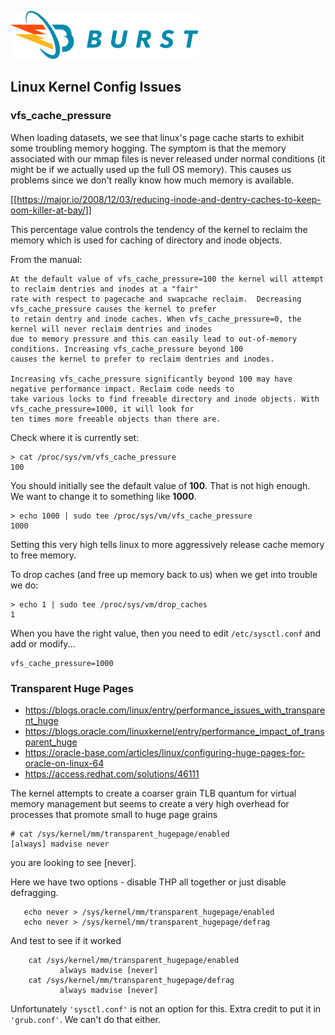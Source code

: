 ![Burst](../../doc/burst_small.png "")


## Linux Kernel Config Issues

### vfs_cache_pressure
When loading datasets, we see that linux's page cache starts to exhibit some troubling memory hogging. The symptom is
that the memory associated with our mmap files is never released under normal conditions (it might be if we actually
used up the full OS memory). This causes us problems since we don't really know how much memory is available. 
 
[[https://major.io/2008/12/03/reducing-inode-and-dentry-caches-to-keep-oom-killer-at-bay/]]

This percentage value controls the tendency of the kernel to reclaim the memory which is used for caching of directory and inode objects.

From the manual:

    At the default value of vfs_cache_pressure=100 the kernel will attempt to reclaim dentries and inodes at a "fair" 
    rate with respect to pagecache and swapcache reclaim.  Decreasing vfs_cache_pressure causes the kernel to prefer 
    to retain dentry and inode caches. When vfs_cache_pressure=0, the kernel will never reclaim dentries and inodes 
    due to memory pressure and this can easily lead to out-of-memory conditions. Increasing vfs_cache_pressure beyond 100
    causes the kernel to prefer to reclaim dentries and inodes.
    
    Increasing vfs_cache_pressure significantly beyond 100 may have negative performance impact. Reclaim code needs to 
    take various locks to find freeable directory and inode objects. With vfs_cache_pressure=1000, it will look for 
    ten times more freeable objects than there are.

Check where it is currently set:

    > cat /proc/sys/vm/vfs_cache_pressure
    100
You should initially see the default value of __100__. That is not high enough. We want to change it to something
like __1000__.

    > echo 1000 | sudo tee /proc/sys/vm/vfs_cache_pressure
    1000
    
Setting this very high tells linux to more aggressively release cache memory to free memory.
 
To drop caches (and free up memory back to us) when we get into trouble we do:
    
    > echo 1 | sudo tee /proc/sys/vm/drop_caches
    1

When you have the right value, then you need to edit  `/etc/sysctl.conf` and add or modify...
    
    vfs_cache_pressure=1000
    
    
### Transparent Huge Pages
 * https://blogs.oracle.com/linux/entry/performance_issues_with_transparent_huge
 * https://blogs.oracle.com/linuxkernel/entry/performance_impact_of_transparent_huge
 * https://oracle-base.com/articles/linux/configuring-huge-pages-for-oracle-on-linux-64
 * https://access.redhat.com/solutions/46111 

The kernel attempts to create a coarser grain TLB quantum for virtual memory management but seems to create a very
high overhead for processes that promote small to huge page grains

    # cat /sys/kernel/mm/transparent_hugepage/enabled
    [always] madvise never

you are looking to see [never].

Here we have two options - disable THP all together or just disable defragging.

       echo never > /sys/kernel/mm/transparent_hugepage/enabled
       echo never > /sys/kernel/mm/transparent_hugepage/defrag

And test to see if it worked

        cat /sys/kernel/mm/transparent_hugepage/enabled
               always madvise [never]
        cat /sys/kernel/mm/transparent_hugepage/defrag
               always madvise [never]

Unfortunately `'sysctl.conf'` is not an option for this. Extra credit to put it in `'grub.conf'`. We can't do that either.
